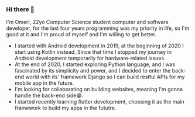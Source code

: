 ### Hi there 👋

<!--
**omer358/omer358** is a ✨ _special_ ✨ repository because its `README.md` (this file) appears on your GitHub profile.


- 🔭 I’m currently working on ...
- 🌱 I’m currently learning ...
- 👯 I’m looking to collaborate on ...
- 🤔 I’m looking for help with ...
- 💬 Ask me about ...
- 📫 How to reach me: ...
- 😄 Pronouns: ...
- ⚡ Fun fact: ...
-->

I'm Omer!, 22yo Computer Science student computer and software developer, for the last four years programming was my priority in life, so I'm good at it and I'm proud of myself and I'm willing to get better.

- I started with Android development in 2019, at the beginning of 2020 I start using Kotlin instead. Since that time I stopped my journey in Android development temporarily for hardware-related issues.
- At the end of 2020, I started exploring Python language, and I was fascinated by its simplicity and power, and I decided to enter the back-end world with its' framework Django so I can build restful APIs for my mobile app in the future.
- I'm looking for collaborating on building websites, meaning I'm gonna handle the back-end side😁.
- I started recently learning flutter development, choosing it as the main framework to build my apps in the fututre.
